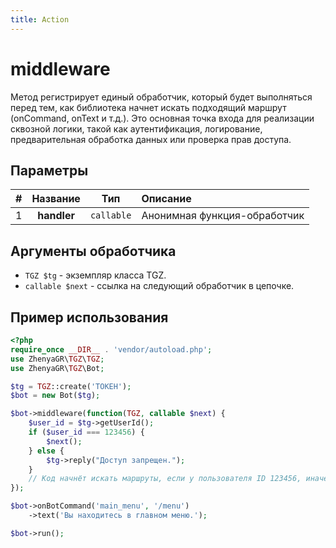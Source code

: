 ```yaml
---
title: Action
---
```


# middleware
Метод регистрирует единый обработчик, который будет выполняться перед тем, как библиотека начнет искать подходящий маршрут (onCommand, onText и т.д.). Это основная точка входа для реализации сквозной логики, такой как аутентификация, логирование, предварительная обработка данных или проверка прав доступа.

## Параметры
| # |  Название   |    Тип     | Описание                     |
|:-:|:-----------:|:----------:|:-----------------------------|
| 1 | **handler** | `callable` | Анонимная функция-обработчик |

## Аргументы обработчика
- `TGZ $tg` - экземпляр класса TGZ.
- `callable $next` - ссылка на следующий обработчик в цепочке.

## Пример использования
```php
<?php
require_once __DIR__ . 'vendor/autoload.php';
use ZhenyaGR\TGZ\TGZ;
use ZhenyaGR\TGZ\Bot;

$tg = TGZ::create('ТОКЕН');
$bot = new Bot($tg);

$bot->middleware(function(TGZ, callable $next) {
    $user_id = $tg->getUserId();
    if ($user_id === 123456) {
        $next();        
    } else {
        $tg->reply("Доступ запрещен.");
    }
    // Код начнёт искать маршруты, если у пользователя ID 123456, иначе - нет
});

$bot->onBotCommand('main_menu', '/menu')
    ->text('Вы находитесь в главном меню.');

$bot->run();
```